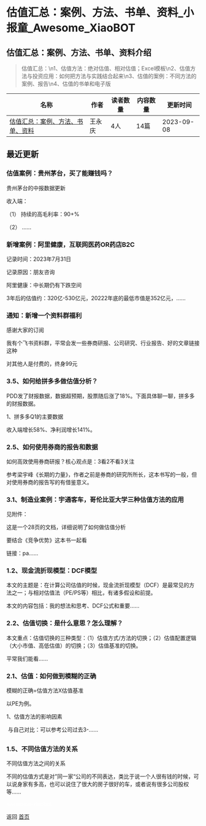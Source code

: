 # 估值汇总：案例、方法、书单、资料_小报童_Awesome_XiaoBOT

## 估值汇总：案例、方法、书单、资料介绍
> 估值汇总：\n1、估值方法：绝对估值、相对估值；Excel模板\n2、估值方法与投资应用：如何把方法与实践结合起来\n3、估值的案例：不同方法的案例、报告\n4、估值的书单和电子版  
  


|名称|作者|读者数量|内容数量|更新时间|
|---|---|---|---|---|
|[估值汇总：案例、方法、书单、资料](https://xiaobot.net/p/kanyanbao?refer=0b133df9-27dc-423b-8101-639049001c13)|王永庆|4人|14篇|2023-09-08|

## 最近更新
### 估值案例：贵州茅台，买了能赚钱吗？

贵州茅台的中报数据更新

收入端：

（1）     持续的高毛利率：90+%

（2）   ......

### 新增案例：阿里健康，互联网医药OR药店B2C

记录时间：2023年7月31日

记录原因：朋友咨询

阿里健康：中长期仍有下跌空间

3年后的估值约：320亿-530亿元，20222年底的最低市值是352亿元，......

### 通知：新增一个资料群福利

感谢大家的订阅

我有个飞书资料群，平常会发一些券商研报、公司研究、行业报告、好的文章链接这种

对其他人是付费的，终身99元

### 3.5、如何给拼多多做估值分析？

PDD发了财报数据，数据超预期，股票随后涨了18%。下面具体聊一聊，拼多多的财报数据。

1、拼多多Q1的主要数据

收入端增长58%、净利润增长141%。

### 2.5、如何使用券商的报告和数据

如何高效使用券商研报？核心观点是：3看2不看3关注

参考梁宇峰《长期的力量》，作者之前是券商的研究所所长，这本书写的一般，但对使用券商的报告写的有借鉴意义。

### 3.1、制造业案例：宇通客车，哥伦比亚大学三种估值方法的应用

见附件：

这是一个28页的文档，详细说明了如何做估值分析

要结合《竞争优势》这本书一起看

链接：pa......

### 1.2、现金流折现模型：DCF模型

本文的主题是：在计算公司估值的时候，现金流折现模型（DCF）是最常见的方法之一；与相对估值法（PE/PS等）相比，有诸多假设和前提。

本文的内容包括：我的想法和思考、DCF公式和重要......

### 2.2、估值切换：是什么意思？怎么理解？

本文重点：估值切换的三种类型：（1）估值方式/方法的切换；（2）估值配置逻辑（大小市值、高低估值）的切换；（3）估值基准的切换。



平常我们能看......

### 2.1、估值：如何做到模糊的正确

模糊的正确=估值方法X估值基准

以PE为例。

1、估值方法的影响因素

   与自己对比：可以参考公司过去3-......

### 1.5、不同估值方法的关系

不同估值方法之间的关系

不同的估值方式是对”同一家“公司的不同表达，类比于说一个人很有钱的时候，可以说身家有多高，也可以说住了很大的房子很好的车，或者说有很多公司股权等......


<a href="https://github.com/Reno9527/awesome-xiaobot" style="color: white; text-decoration: none;">awesome-xiaobot</a>

返回 [首页](../README.md)

